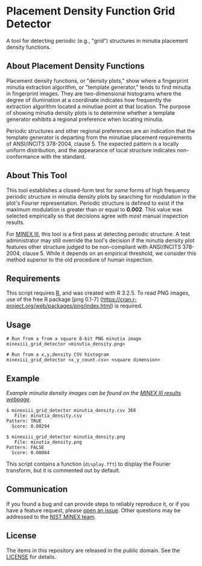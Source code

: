 Placement Density Function Grid Detector
========================================

A tool for detecting periodic (e.g., "grid") structures in minutia placement
density functions.

About Placement Density Functions
---------------------------------

Placement density functions, or "density plots," show where a fingerprint
minutia extraction algorithm, or "template generator," tends to find minutia in
fingerprint images. They are two-dimensional histograms where the degree of
illumination at a coordinate indicates how frequently the extraction algorithm
located a minutiae point at that location. The purpose of showing minutia
density plots is to determine whether a template generator exhibits a regional
preference when locating minutia.

Periodic structures and other regional preferences are an indication that the
template generator is departing from the minutiae placement requirements of
ANSI/INCITS 378-2004, clause 5. The expected pattern is a locally uniform
distribution, and the appearance of local structure indicates non-conformance
with the standard.

About This Tool
---------------

This tool establishes a closed-form test for *some* forms of high frequency
periodic structure in minutia density plots by searching for modulation in the
plot's Fourier representation. Periodic structure is defined to exist if the
maximum modulation is greater than or equal to **0.002**. This value was
selected empirically so that decisions agree with *most* manual inspection
results.

For [MINEX III](http://www.nist.gov/itl/iad/ig/minexiii.cfm), this tool is a
first pass at detecting periodic structure. A test administrator may still
override the tool's decision if the minutia density plot features other
structure judged to be non-compliant with ANSI/INCITS 378-2004, clause 5. While
it depends on an empirical threshold, we consider this method superior to the
old procedure of human inspection.

Requirements
------------

This script requires [R](https://www.r-project.org), and was created with R
3.2.5. To read PNG images, use of the free R package [png 0.1-7]
(https://cran.r-project.org/web/packages/png/index.html) is required.

Usage
-----

    # Run from a from a square 8-bit PNG minutia image
    minexiii_grid_detector <minutia_density.png>

    # Run from a x,y,density CSV histogram
    minexiii_grid_detector <x_y_count.csv> <square dimension>

Example
-------

*Example minutia density images can be found on the [MINEX III
results webpage](http://nigos.nist.gov:8080/evaluations/minexiii/density).*

    $ minexiii_grid_detector minutia_density.csv 368
       File: minutia_density.csv
    Pattern: TRUE
      Score: 0.00294

    $ minexiii_grid_detector minutia_density.png
       File: minutia_density.png
    Pattern: FALSE
      Score: 0.00084

This script contains a function (`display.fft`) to display the Fourier
transform, but it is commented out by default.

Communication
-------------

If you found a bug and can provide steps to reliably reproduce it, or if you
have a feature request, please
[open an issue](https://github.com/usnistgov/minex/issues). Other
questions may be addressed to the [NIST MINEX team](mailto:minex@nist.gov).

License
-------

The items in this repository are released in the public domain. See the
[LICENSE](https://github.com/usnistgov/minex/blob/master/LICENSE.md)
for details.
